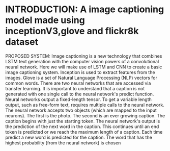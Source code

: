 # INTRODUCTION: A image captioning model made using inceptionV3,glove and flickr8k dataset
PROPOSED SYSTEM:
Image captioning is a new technology that combines LSTM text generation with the computer vision powers of a convolutional neural network. Here we will make use of LSTM and CNN to create a basic image captioning system. Inception is used to extract features from the images. Glove is a set of Natural Language Processing (NLP) vectors for common words.
There are two neural networks that are accessed via transfer learning.
It is important to understand that a caption is not generated with one single call to the neural network's predict function. Neural networks output a fixed-length tensor. To get a variable length output, such as free-form text, requires multiple calls to the neural network. The neural network accepts two objects (which are mapped to the input neurons). The first is the photo. The second is an ever growing caption. The caption begins with just the starting token. The neural network's output is the prediction of the next word in the caption. This continues until an end token is predicted or we reach the maximum length of a caption. Each time predict a new word is predicted for the caption. The word that has the highest probability (from the neural network) is chosen

